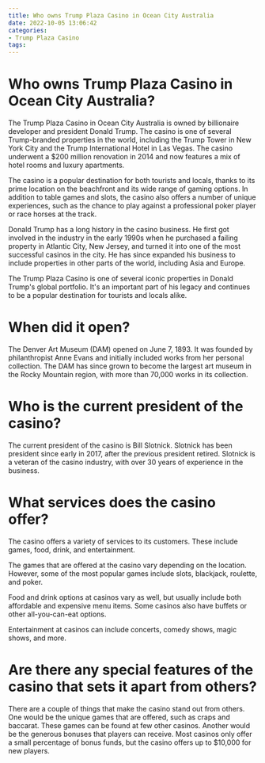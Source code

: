 ```yaml
---
title: Who owns Trump Plaza Casino in Ocean City Australia
date: 2022-10-05 13:06:42
categories:
- Trump Plaza Casino
tags:
---
```



#  Who owns Trump Plaza Casino in Ocean City Australia?

The Trump Plaza Casino in Ocean City Australia is owned by billionaire developer and president Donald Trump. The casino is one of several Trump-branded properties in the world, including the Trump Tower in New York City and the Trump International Hotel in Las Vegas. The casino underwent a $200 million renovation in 2014 and now features a mix of hotel rooms and luxury apartments.

The casino is a popular destination for both tourists and locals, thanks to its prime location on the beachfront and its wide range of gaming options. In addition to table games and slots, the casino also offers a number of unique experiences, such as the chance to play against a professional poker player or race horses at the track.

Donald Trump has a long history in the casino business. He first got involved in the industry in the early 1990s when he purchased a failing property in Atlantic City, New Jersey, and turned it into one of the most successful casinos in the city. He has since expanded his business to include properties in other parts of the world, including Asia and Europe.

The Trump Plaza Casino is one of several iconic properties in Donald Trump's global portfolio. It's an important part of his legacy and continues to be a popular destination for tourists and locals alike.

#  When did it open? 

The Denver Art Museum (DAM) opened on June 7, 1893. It was founded by philanthropist Anne Evans and initially included works from her personal collection. The DAM has since grown to become the largest art museum in the Rocky Mountain region, with more than 70,000 works in its collection.

#  Who is the current president of the casino? 

The current president of the casino is Bill Slotnick. Slotnick has been president since early in 2017, after the previous president retired. Slotnick is a veteran of the casino industry, with over 30 years of experience in the business.

#  What services does the casino offer? 

The casino offers a variety of services to its customers. These include games, food, drink, and entertainment.

The games that are offered at the casino vary depending on the location. However, some of the most popular games include slots, blackjack, roulette, and poker.

Food and drink options at casinos vary as well, but usually include both affordable and expensive menu items. Some casinos also have buffets or other all-you-can-eat options.

Entertainment at casinos can include concerts, comedy shows, magic shows, and more.

#  Are there any special features of the casino that sets it apart from others?

There are a couple of things that make the casino stand out from others. One would be the unique games that are offered, such as craps and baccarat. These games can be found at few other casinos. Another would be the generous bonuses that players can receive. Most casinos only offer a small percentage of bonus funds, but the casino offers up to $10,000 for new players.